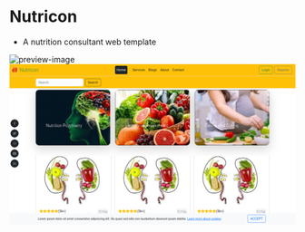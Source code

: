 # Nutricon
- A nutrition consultant web template

![preview-image](./preview2.png)
<br />
![preview-image](./preview.png)
